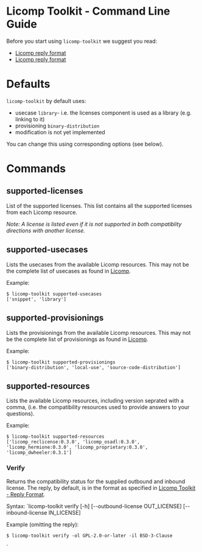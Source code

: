 # Licomp Toolkit - Command Line Guide

Before you start using `licomp-toolkit` we suggest you read:
* [Licomp reply format](https://github.com/hesa/licomp/#licomp-basic-concepts)
* [Licomp reply format](https://github.com/hesa/licomp/#licomp-reply-format)

# Defaults

`licomp-toolkit` by default uses:
* usecase `library`- i.e. the licenses component is used as a library (e.g. linking to it)
* provisioning `binary-distribution`
* modification is not yet implemented

You can change this using corresponding options (see below).

# Commands

## supported-licenses

List of the supported licenses. This list contains all the supported licenses from each Licomp resource.

_Note: A license is listed even if it is not supported in both compatiblity directions with another license._

## supported-usecases

Lists the usecases from the available Licomp resources. This may not be the complete list of usecases as found in [Licomp](https://github.com/hesa/licomp#licomp-concepts-usecase).

Example:

```
$ licomp-toolkit supported-usecases
['snippet', 'library']
```

## supported-provisionings

Lists the provisionings from the available Licomp resources. This may not be the complete list of provisionings as found in [Licomp](https://github.com/hesa/licomp#licomp-concepts-provisioning).

Example:
```
$ licomp-toolkit supported-provisionings
['binary-distribution', 'local-use', 'source-code-distribution']
```

## supported-resources

Lists the available Licomp resources, including version seprated with a comma, (i.e. the compatibility resources used to provide answers to your questions). 

Example:
```
$ licomp-toolkit supported-resources
['licomp_reclicense:0.3.0', 'licomp_osadl:0.3.0', 'licomp_hermione:0.3.0', 'licomp_proprietary:0.3.0', 'licomp_dwheeler:0.3.1']
```


### Verify

Returns the compatibility status for the supplied outbound and inbound license. The reply, by default, is in the format as specified in [Licomp Toolkit - Reply Format](reply-format.md).

Syntax: `licomp-toolkit verify [-h] [--outbound-license OUT_LICENSE] [--inbound-license IN_LICENSE]

Example (omitting the reply):
```
$ licomp-toolkit verify -ol GPL-2.0-or-later -il BSD-3-Clause
```

`